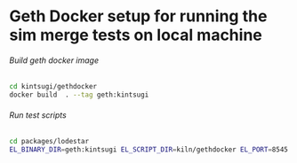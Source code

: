 # Geth Docker setup for running the sim merge tests on local machine

###### Build geth docker image

```bash
cd kintsugi/gethdocker
docker build  . --tag geth:kintsugi
```

###### Run test scripts

```bash
cd packages/lodestar
EL_BINARY_DIR=geth:kintsugi EL_SCRIPT_DIR=kiln/gethdocker EL_PORT=8545 TX_SCENARIOS=simple yarn mocha test/sim/merge-interop.test.ts
```
